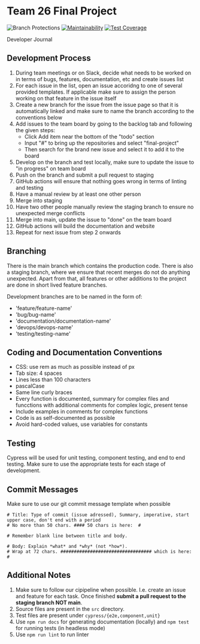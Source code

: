 # Team 26 Final Project
![Branch Protections](https://github.com/cse110-sp24-group26/final-project/actions/workflows/branch_protections.yml/badge.svg)
[![Maintainability](https://api.codeclimate.com/v1/badges/dc240009287fe02ee564/maintainability)](https://codeclimate.com/github/cse110-sp24-group26/final-project/maintainability)
[![Test Coverage](https://api.codeclimate.com/v1/badges/dc240009287fe02ee564/test_coverage)](https://codeclimate.com/github/cse110-sp24-group26/final-project/test_coverage)

Developer Journal

## Development Process
1. During team meetings or on Slack, decide what needs to be worked on in terms of bugs, features, documentation, etc and create issues list
2. For each issue in the list, open an issue accoridng to one of several provided templates. If applicable make sure to assign the person working on that feature in the issue itself
3. Create a new branch for the issue from the issue page so that it is automatically linked and make sure to name the branch according to the conventions below 
4. Add issues to the team board by going to the backlog tab and following the given steps:
    -  Click Add item near the bottom of the "todo" section
    - Input "#" to bring up the repositories and select "final-project"
    - Then search for the brand new issue and select it to add it to the board
5. Develop on the branch and test locally, make sure to update the issue to "in progress" on team board
6. Push on the branch and submit a pull request to staging
7. GitHub actions will ensure that nothing goes wrong in terms of linting and testing
8. Have a manual review by at least one other person
9. Merge into staging
10. Have two other people manually review the staging branch to ensure no unexpected merge conflicts
11. Merge into main, update the issue to "done" on the team board
12. GitHub actions will build the documentation and website
13. Repeat for next issue from step 2 onwards

## Branching
There is the main branch which contains the production code. There is also a staging branch, where we ensure that recent merges do not do anything unexpected. Apart from that, all features or other additions to the project are done in short lived feature branches. 

Development branches are to be named in the form of:
- 'feature/feature-name'
- 'bug/bug-name'
- 'documentation/documentation-name'
- 'devops/devops-name'
- 'testing/testing-name' 

## Coding and Documentation Conventions
- CSS: use rem as much as possible instead of px
- Tab size: 4 spaces
- Lines less than 100 characters
- pascalCase
- Same line curly braces
- Every function is documented, summary for complex files and funcctions with additional comments for complex logic, present tense
- Include examples in comments for complex functions
- Code is as self-documented as possible
- Avoid hard-coded values, use variables for constants

## Testing
Cypress will be used for unit testing, component testing, and end to end testing. Make sure to use the appropriate tests for each stage of development.

## Commit Messages
Make sure to use our git commit message template when possible

```
# Title: Type of commit (issue adressed), Summary, imperative, start upper case, don't end with a period
# No more than 50 chars. #### 50 chars is here:  #

# Remember blank line between title and body.

# Body: Explain *what* and *why* (not *how*).
# Wrap at 72 chars. ################################## which is here:  #
```

## Additional Notes
1. Make sure to follow our cipipeline when possible. I.e. create an issue and feature for each task. Once finished **submit a pull request to the staging branch NOT main**.
2. Source files are present in the `src` directory.
3. Test files are present under `cypress/{e2e,component,unit}`
4. Use `npm run docs` for generating documentation (locally) and `npm test` for running tests (in headless mode)
5. Use `npm run lint` to run linter

